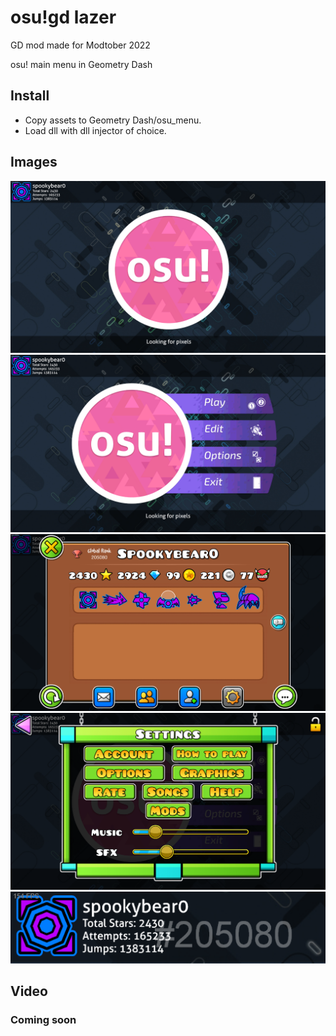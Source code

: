 # osu!gd lazer

GD mod made for Modtober 2022

osu! main menu in Geometry Dash

## Install

- Copy assets to Geometry Dash/osu_menu.
- Load dll with dll injector of choice.

## Images


![Main Menu](showcase_images/main_menu.png "Main Menu")
![Menu Open](showcase_images/menu_open.png "Menu Open")
![Profile](showcase_images/profile.png "Profile")
![Settings](showcase_images/settings.png "Settings")
![Stats](showcase_images/stats.png "Stats")

## Video

### Coming soon